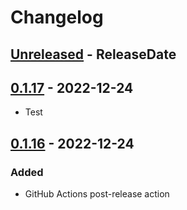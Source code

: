 # Changelog

<!-- next-header -->

## [Unreleased] - ReleaseDate

## [0.1.17] - 2022-12-24

- Test

## [0.1.16] - 2022-12-24

### Added

- GitHub Actions post-release action

<!-- next-url -->

[unreleased]: https://github.com/org/repo/compare/v0.1.17...HEAD

[0.1.17]: https://github.com/org/repo/compare/v0.1.16...v0.1.17
[0.1.16]: https://github.com/mrvillage/sero/compare/v1.0.0...v0.1.16
